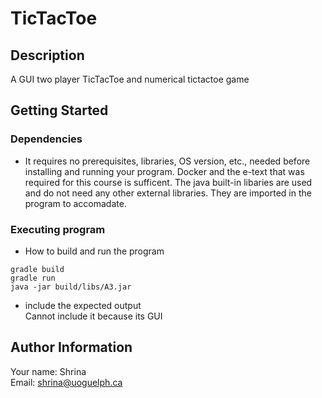 # TicTacToe

## Description

A GUI two player TicTacToe and numerical tictactoe game

## Getting Started
### Dependencies

* It requires no prerequisites, libraries, OS version, etc., needed before installing and running your program. Docker and the e-text that was required for this course is sufficent. The java built-in libaries are used and do not need any other external libraries. They are imported in the program to accomadate. 

### Executing program

* How to build and run the program
```
gradle build 
gradle run 
java -jar build/libs/A3.jar
```
* include the expected output<br />
Cannot include it because its GUI


## Author Information
Your name: Shrina<br />
Email: shrina@uoguelph.ca
